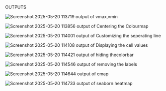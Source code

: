 OUTPUTS

![Screenshot 2025-05-20 113719](https://github.com/user-attachments/assets/99614b0f-e422-4e41-be09-9d222ae1a3dc)
output of vmax,vmin

![Screenshot 2025-05-20 113856](https://github.com/user-attachments/assets/040df7d3-5830-436c-bf3d-377701792bd3)
output of Centering the Colourmap

![Screenshot 2025-05-20 114001](https://github.com/user-attachments/assets/e34fccda-47aa-411a-897c-57842533bd51)
output of Customizing the seperating line

![Screenshot 2025-05-20 114108](https://github.com/user-attachments/assets/406eacba-32ad-4662-b0a5-c1265245bbb9)
output of Displaying the cell values

![Screenshot 2025-05-20 114421](https://github.com/user-attachments/assets/a1afa217-2274-4771-9f12-ee36a96e04c1)
output of hiding thecolorbar

![Screenshot 2025-05-20 114546](https://github.com/user-attachments/assets/37028e98-1e3f-4139-944c-60d001217f8f)
output of removing the labels

![Screenshot 2025-05-20 114644](https://github.com/user-attachments/assets/90fa9286-fdff-40dd-a930-d0939a11d5c3)
output of cmap

![Screenshot 2025-05-20 114733](https://github.com/user-attachments/assets/892d6f9a-392b-4a29-a0a1-f3e9e55599cf)
output of seaborn heatmap
